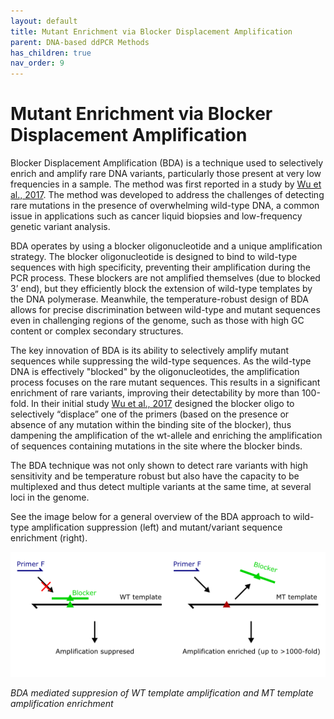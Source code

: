 ```yaml
---
layout: default
title: Mutant Enrichment via Blocker Displacement Amplification
parent: DNA-based ddPCR Methods
has_children: true
nav_order: 9
---
```


# Mutant Enrichment via Blocker Displacement Amplification

Blocker Displacement Amplification (BDA) is a technique used to selectively enrich and amplify rare DNA variants, particularly those present at very low frequencies in a sample. The method was first reported in a study by [Wu et al., 2017](<https://www.nature.com/articles/s41551-017-0126-5>). The method was developed to address the challenges of detecting rare mutations in the presence of overwhelming wild-type DNA, a common issue in applications such as cancer liquid biopsies and low-frequency genetic variant analysis.

BDA operates by using a blocker oligonucleotide and a unique amplification strategy. The blocker oligonucleotide is designed to bind to wild-type sequences with high specificity, preventing their amplification during the PCR process. These blockers are not amplified themselves (due to blocked 3’ end), but they efficiently block the extension of wild-type templates by the DNA polymerase. Meanwhile, the temperature-robust design of BDA allows for precise discrimination between wild-type and mutant sequences even in challenging regions of the genome, such as those with high GC content or complex secondary structures.

The key innovation of BDA is its ability to selectively amplify mutant sequences while suppressing the wild-type sequences. As the wild-type DNA is effectively "blocked" by the oligonucleotides, the amplification process focuses on the rare mutant sequences. This results in a significant enrichment of rare variants, improving their detectability by more than 100-fold. In their initial study [Wu et al., 2017](<https://www.nature.com/articles/s41551-017-0126-5>) designed the blocker oligo to selectively “displace” one of the primers (based on the presence or absence of any mutation within the binding site of the blocker), thus dampening the amplification of the wt-allele and enriching the amplification of sequences containing mutations in the site where the blocker binds.

The BDA technique was not only shown to detect rare variants with high sensitivity and be temperature robust but also have the capacity to be multiplexed and thus detect multiple variants at the same time, at several loci in the genome.

See the image below for a general overview of the BDA approach to wild-type amplification suppression (left) and mutant/variant sequence enrichment (right).

![BDA.png](Mutant%20enrichment%20Blocker%20Displacement%20Amplificati/BDA.png)

*BDA mediated suppresion of WT template amplification and MT template amplification enrichment*
